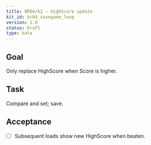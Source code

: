 ```yaml
---
title: BR04/k2 — HighScore update
kit_id: br04_savegame_loop
version: 1.0
status: Draft
type: kata
---
```

## Goal
Only replace HighScore when Score is higher.
## Task
Compare and set; save.
## Acceptance
- [ ] Subsequent loads show new HighScore when beaten.